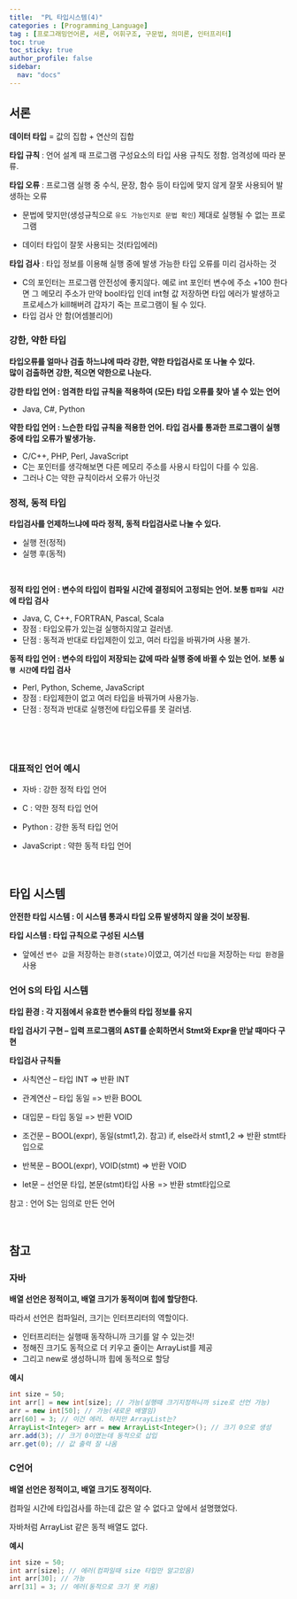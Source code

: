 ```yaml
---
title:  "PL 타입시스템(4)"
categories : [Programming_Language]
tag : [프로그래밍언어론, 서론, 어휘구조, 구문법, 의미론, 인터프리터]
toc: true
toc_sticky: true
author_profile: false
sidebar:
  nav: "docs"
---
```




## 서론

**데이터 타입** = 값의 집합 + 연산의 집합

**타입 규칙** : 언어 설계 때 프로그램 구성요소의 타입 사용 규칙도 정함. 엄격성에 따라 분류.

**타입 오류** : 프로그램 실행 중 수식, 문장, 함수 등이 타입에 맞지 않게 잘못 사용되어 발생하는 오류

* 문법에 맞지만(생성규칙으로 `유도 가능인지로 문법 확인`) 제대로 실행될 수 없는 프로그램

* 데이터 타입이 잘못 사용되는 것(타입에러)    



**타입 검사** : 타입 정보를 이용해 실행 중에 발생 가능한 타입 오류를 미리 검사하는 것

* C의 포인터는 프로그램 안전성에 좋지않다. 예로 int 포인터 변수에 주소 +100 한다면 그 메모리 주소가 만약 bool타입 인데 int형 값 저장하면 타입 에러가 발생하고 프로세스가 kill해버려 갑자기 죽는 프로그램이 될 수 있다.
* 타입 검사 안 함(어셈블리어)





### 강한, 약한 타입

**타입오류를 얼마나 검출 하느냐에 따라 강한, 약한 타입검사로 또 나눌 수 있다.   
많이 검출하면 강한, 적으면 약한으로 나눈다.**



**강한 타입 언어 : 엄격한 타입 규칙을 적용하여 (모든) 타입 오류를 찾아 낼 수 있는 언어**

* Java, C#, Python



**약한 타입 언어 : 느슨한 타입 규칙을 적용한 언어. 타입 검사를 통과한 프로그램이 실행 중에 타입 오류가 발생가능.**

* C/C++, PHP, Perl, JavaScript
* C는 포인터를 생각해보면 다른 메모리 주소를 사용시 타입이 다를 수 있음.
* 그러나 C는 약한 규칙이라서 오류가 아닌것





### 정적, 동적 타입

**타입검사를 언제하느냐에 따라 정적, 동적 타입검사로 나눌 수 있다.**

* 실행 전(정적)
* 실행 후(동적)

​    

**정적 타입 언어 : 변수의 타입이 컴파일 시간에 결정되어 고정되는 언어. 보통 `컴파일 시간`에 타입 검사**

* Java, C, C++, FORTRAN, Pascal, Scala
* 장점 : 타입오류가 있는걸 실행하지않고 걸러냄.
* 단점 : 동적과 반대로 타입제한이 있고, 여러 타입을 바꿔가며 사용 불가.



**동적 타입 언어 : 변수의 타입이 저장되는 값에 따라 실행 중에 바뀔 수 있는 언어. 보통 `실행 시간`에 타입 검사**

* Perl, Python, Scheme, JavaScript
* 장점 : 타입제한이 없고 여러 타입을 바꿔가며 사용가능.
* 단점 : 정적과 반대로 실행전에 타입오류를 못 걸러냄.

​    

​    

### 대표적인 언어 예시

* 자바 : 강한 정적 타입 언어

* C : 약한 정적 타입 언어

* Python : 강한 동적 타입 언어

* JavaScript : 약한 동적 타입 언어

<br>

## 타입 시스템

**안전한 타입 시스템 : 이 시스템 통과시 타입 오류 발생하지 않을 것이 보장됨.**

**타입 시스템 : 타입 규칙으로 구성된 시스템**

* 앞에선 `변수 값`을 저장하는 `환경(state)`이였고, 여기선 `타입`을 저장하는 `타입 환경`을 사용





### 언어 S의 타입 시스템

**타입 환경 : 각 지점에서 유효한 변수들의 타입 정보를 유지**

**타입 검사기 구현 – 입력 프로그램의 AST를 순회하면서 Stmt와 Expr을 만날 때마다 구현**

**타입검사 규칙들**

* 사칙연산 – 타입 INT => 반환 INT

* 관계연산 – 타입 동일 => 반환 BOOL

* 대입문 – 타입 동일 => 반환 VOID

* 조건문 – BOOL(expr), 동일(stmt1,2). 참고) if, else라서 stmt1,2 => 반환 stmt타입으로

* 반복문 – BOOL(expr), VOID(stmt) => 반환 VOID

* let문 – 선언문 타입, 본문(stmt)타입 사용 => 반환 stmt타입으로

참고 : 언어 S는 임의로 만든 언어

<br>

## 참고



### 자바

**배열 선언은 정적이고, 배열 크기가 동적이며 힙에 할당한다.**

따라서 선언은 컴파일러, 크기는 인터프리터의 역할이다.

* 인터프리터는 실행때 동작하니까 크기를 알 수 있는것!
* 정해진 크기도 동적으로 더 키우고 줄이는 ArrayList를 제공
* 그리고 new로 생성하니까 힙에 동적으로 할당



**예시**

```java
int size = 50;
int arr[] = new int[size]; // 가능(실행때 크기지정하니까 size로 선언 가능)
arr = new int[50]; // 가능(새로운 배열임)
arr[60] = 3; // 이건 에러. 하지만 ArrayList는?
ArrayList<Integer> arr = new ArrayList<Integer>(); // 크기 0으로 생성
arr.add(3); // 크기 0이였는데 동적으로 삽입
arr.get(0); // 값 출력 잘 나옴
```





### C언어

**배열 선언은 정적이고, 배열 크기도 정적이다.**

컴파일 시간에 타입검사를 하는데 값은 알 수 없다고 앞에서 설명했었다.

자바처럼 ArrayList 같은 동적 배열도 없다.



**예시**

```C
int size = 50;
int arr[size]; // 에러(컴파일때 size 타입만 알고있음)
int arr[30]; // 가능
arr[31] = 3; // 에러(동적으로 크기 못 키움)
```






